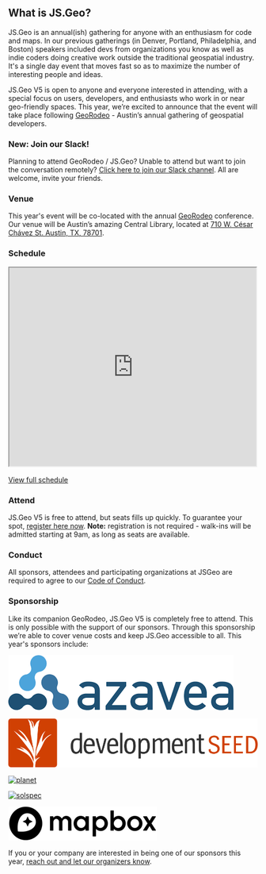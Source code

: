 ## What is JS.Geo?

JS.Geo is an annual(ish) gathering for anyone with an enthusiasm for code and maps. In our previous gatherings (in Denver, Portland, Philadelphia, and Boston) speakers included devs from organizations you know as well as indie coders doing creative work outside the traditional geospatial industry. It's a single day event that moves fast so as to maximize the number of interesting people and ideas.

JS.Geo V5 is open to anyone and everyone interested in attending, with a special focus on users, developers, and enthusiasts who work in or near geo-friendly spaces. This year, we’re excited to announce that the event will take place following [GeoRodeo](https://tnris.org/georodeo/) - Austin’s annual gathering of geospatial developers. 

### New: Join our Slack!
Planning to attend GeoRodeo / JS.Geo? Unable to attend but want to join the conversation remotely? [Click here to join our Slack channel](https://join.slack.com/t/jsgeorodeo/shared_invite/enQtNTk2OTM0NzM1MDA4LThjNzg5YWJmMjI2MTkxNDE4YzU3OTgxMWYzODZlZTdlM2Q0YzVmN2Q5ZDc4ZDg2NzkzZDQ2NDRjMTg2OTRhODE). All are welcome, invite your friends.

### Venue
This year's event will be co-located with the annual [GeoRodeo](https://tnris.org/georodeo/) conference. Our venue will be Austin’s amazing Central Library, located at [710 W. César Chávez St. Austin, TX, 78701](https://goo.gl/maps/53fzj43xKqk).

### Schedule

<iframe width="99%" height="400px" src="https://docs.google.com/spreadsheets/d/e/2PACX-1vTSlJyDcTDZqIDs6PZpdtb6BiOlxTcEgEYJVhbWICIO2Uuovv8tTh8m-TC9loIKmaPG_cijrafwJB50/pubhtml?gid=500707188&amp;single=true&amp;widget=true&amp;headers=false"></iframe>

[View full schedule](https://docs.google.com/spreadsheets/d/e/2PACX-1vTSlJyDcTDZqIDs6PZpdtb6BiOlxTcEgEYJVhbWICIO2Uuovv8tTh8m-TC9loIKmaPG_cijrafwJB50/pubhtml?gid=500707188&single=true)

### Attend
JS.Geo V5 is free to attend, but seats fills up quickly. To guarantee your spot, [register here now](https://www.eventbrite.com/e/jsgeo-v5-tickets-58757366866). **Note:** registration is not required - walk-ins will be admitted starting at 9am, as long as seats are available.

### Conduct

All sponsors, attendees and participating organizations at JSGeo are required
to agree to our [Code of Conduct](conduct.html). 

### Sponsorship
Like its companion GeoRodeo, JS.Geo V5 is completely free to attend. This is only possible with the support of our sponsors. Through this sponsorship we’re able to cover venue costs and keep JS.Geo accessible to all. This year's sponsors include:

[![azavea](sponsors/azavea.png)](https://www.azavea.com/) 


[![development seed](sponsors/devseed.png)](https://developmentseed.org) 


[![planet](sponsors/planet.png)](https://www.planet.com) 


[![solspec](sponsors/solspec.png)](https://www.solspec.solutions) 


[![mapbox](sponsors/mapbox.png)](https://www.mapbox.com)


If you or your company are interested in being one of our sponsors this year, [reach out and let our organizers know](mailto:jsgeo-organizers@groups.io).
